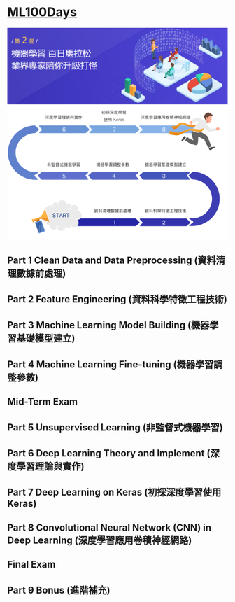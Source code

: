 # [ML100Days](https://ai100-2.cupoy.com/) 
![alt](./photo/banner.PNG)
![alt](./photo/01.PNG)  

## Part 1 Clean Data and Data Preprocessing (資料清理數據前處理)
## Part 2 Feature Engineering (資料科學特徵工程技術)
## Part 3 Machine Learning Model Building (機器學習基礎模型建立)
## Part 4 Machine Learning Fine-tuning (機器學習調整參數)
## Mid-Term Exam
## Part 5 Unsupervised Learning (非監督式機器學習)
## Part 6 Deep Learning Theory and Implement (深度學習理論與實作)
## Part 7 Deep Learning on Keras (初探深度學習使用 Keras)
## Part 8 Convolutional Neural Network (CNN) in Deep Learning (深度學習應用卷積神經網路)
## Final Exam
## Part 9 Bonus (進階補充)

